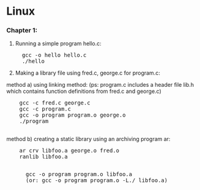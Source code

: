 # Linux

### Chapter 1:

1. Running a simple program hello.c:
   
   <pre>
     gcc -o hello hello.c
     ./hello
   </pre>

3. Making a library file using fred.c, george.c for program.c:
  
method a) using linking method: (ps: program.c includes a header file lib.h which contains function definitions from fred.c and george.c)
   <pre>
    gcc -c fred.c george.c 
    gcc -c program.c
    gcc -o program program.o george.o
    ./program
   </pre> 
  

method b) creating a static library using an archiving program ar:
   <pre>
    ar crv libfoo.a george.o fred.o 
    ranlib libfoo.a
   </pre>

   <pre>
      gcc -o program program.o libfoo.a 
      (or: gcc -o program program.o -L./ libfoo.a)
   </pre>



